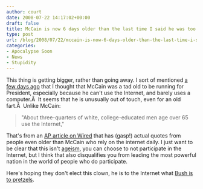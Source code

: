 ```yaml
---
author: court
date: 2008-07-22 14:17:02+00:00
draft: false
title: McCain is now 6 days older than the last time I said he was too old
type: post
url: /blog/2008/07/22/mccain-is-now-6-days-older-than-the-last-time-i-said-he-was-too-old/
categories:
- Apocalypse Soon
- News
- Stupidity
---
```


This thing is getting bigger, rather than going away. I sort of mentioned [a few days ago](http://www.vallentyne.com/blog/2008/07/16/breaking-news-old-fart-too-old-to-be-president/) that I thought that McCain was a tad old to be running for President, especially because he can't use the Internet, and barely uses a computer.Â  It seems that he is unusually out of touch, even for an old fart.Â  Unlike McCain:


<blockquote>"About three-quarters of white, college-educated men age over 65 use the Internet,"</blockquote>


That's from an [AP article on Wired](http://news.wired.com/dynamic/stories/W/WIRED_SENIORS?SITE=WIRE&SECTION=HOME&TEMPLATE=DEFAULT&CTIME=2008-07-20-13-48-29) that has (gasp!) actual quotes from people even older than McCain who rely on the internet daily. I just want to be clear that this isn't [ageism](http://en.wikipedia.org/wiki/Ageism), you can choose to not participate in the Internet, but I think that also disqualifies you from leading the most powerful nation in the world of people who do participate.

Here's hoping they don't elect this clown, he is to the Internet what [Bush is to pretzels](http://archives.cnn.com/2002/ALLPOLITICS/01/14/bush.fainting/).
